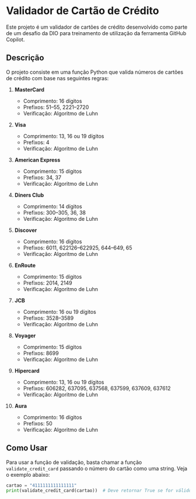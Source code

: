# Validador de Cartão de Crédito

Este projeto é um validador de cartões de crédito desenvolvido como parte de um desafio da DIO para treinamento de utilização da ferramenta GitHub Copilot.

## Descrição

O projeto consiste em uma função Python que valida números de cartões de crédito com base nas seguintes regras:

1. **MasterCard**
   - Comprimento: 16 dígitos
   - Prefixos: 51–55, 2221–2720
   - Verificação: Algoritmo de Luhn

2. **Visa**
   - Comprimento: 13, 16 ou 19 dígitos
   - Prefixos: 4
   - Verificação: Algoritmo de Luhn

3. **American Express**
   - Comprimento: 15 dígitos
   - Prefixos: 34, 37
   - Verificação: Algoritmo de Luhn

4. **Diners Club**
   - Comprimento: 14 dígitos
   - Prefixos: 300–305, 36, 38
   - Verificação: Algoritmo de Luhn

5. **Discover**
   - Comprimento: 16 dígitos
   - Prefixos: 6011, 622126–622925, 644–649, 65
   - Verificação: Algoritmo de Luhn

6. **EnRoute**
   - Comprimento: 15 dígitos
   - Prefixos: 2014, 2149
   - Verificação: Algoritmo de Luhn

7. **JCB**
   - Comprimento: 16 ou 19 dígitos
   - Prefixos: 3528–3589
   - Verificação: Algoritmo de Luhn

8. **Voyager**
   - Comprimento: 15 dígitos
   - Prefixos: 8699
   - Verificação: Algoritmo de Luhn

9. **Hipercard**
   - Comprimento: 13, 16 ou 19 dígitos
   - Prefixos: 606282, 637095, 637568, 637599, 637609, 637612
   - Verificação: Algoritmo de Luhn

10. **Aura**
    - Comprimento: 16 dígitos
    - Prefixos: 50
    - Verificação: Algoritmo de Luhn

## Como Usar

Para usar a função de validação, basta chamar a função `validate_credit_card` passando o número do cartão como uma string. Veja o exemplo abaixo:

```python
cartao = "4111111111111111"
print(validate_credit_card(cartao))  # Deve retornar True se for válido
